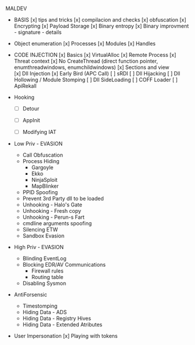 MALDEV

- BASIS
	[x] tips and tricks
	[x] compilacion and checks
	[x] obfuscation
	[x] Encrypting 
	[x] Payload Storage
	[x] Binary entropy
	[x] Binary improvment
		- signature
		- details
	
- Object enumeration
	[x] Processes
	[x] Modules
	[x] Handles

- CODE INJECTION
	[x] Basics
		[x] VirtualAlloc
		[x] Remote Process
		[x] Threat context
		[x] No CreateThread (direct function pointer, enumthreadwindows, enumchildwindows)
	[x] Sections and view	
	[x] Dll Injection
	[x] Early Bird (APC Call)
	[ ] sRDI
	[ ] Dll Hijacking
	[ ] Dll Hollowing / Module Stomping
	[ ] Dll SideLoading
	[ ] COFF Loader
	[ ] ApiRekall
	

- Hooking
	- [ ] Detour
	- [ ] AppInit
	- [ ] Modifying IAT 


- Low Priv - EVASION
	- Call Obfuscation
	- Process Hiding
		- Gargoyle
		- Ekko
		- NinjaSploit
		- MapBlinker
	- PPID Spoofing
	- Prevent 3rd Party dll to be loaded
	- Unhooking - Halo's Gate
	- Unhooking - Fresh copy
	- Unhooking - Perun-s Fart
	- cmdline arguments spoofing
	- Silencing ETW
	- Sandbox Evasion


- High Priv - EVASION
	- Blinding EventLog
	- Blocking EDR/AV Communications
		- Firewall rules
		- Routing table
	- Disabling Sysmon


- AntiForsensic
	- Timestomping
	- Hiding Data - ADS
	- Hiding Data - Registry Hives
	- Hiding Data - Extended Atributes

- User Impersonation
	[x] Playing with tokens

